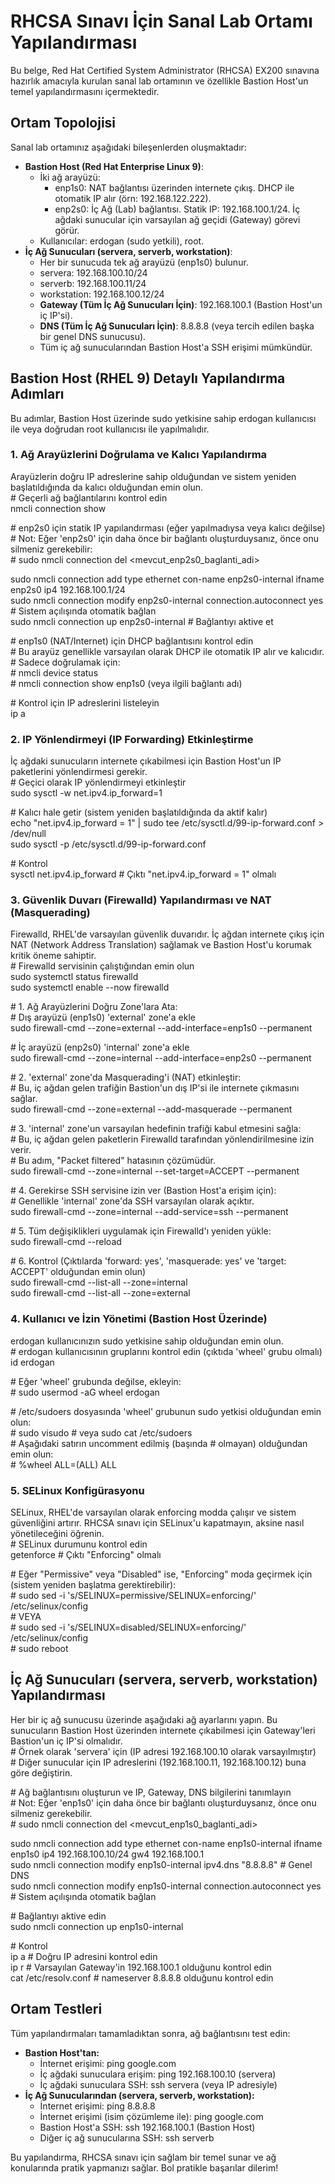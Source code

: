 # **RHCSA Sınavı İçin Sanal Lab Ortamı Yapılandırması**

Bu belge, Red Hat Certified System Administrator (RHCSA) EX200 sınavına hazırlık amacıyla kurulan sanal lab ortamının ve özellikle Bastion Host'un temel yapılandırmasını içermektedir.

## **Ortam Topolojisi**

Sanal lab ortamınız aşağıdaki bileşenlerden oluşmaktadır:

* **Bastion Host (Red Hat Enterprise Linux 9\)**:  
  * İki ağ arayüzü:  
    * enp1s0: NAT bağlantısı üzerinden internete çıkış. DHCP ile otomatik IP alır (örn: 192.168.122.222).  
    * enp2s0: İç Ağ (Lab) bağlantısı. Statik IP: 192.168.100.1/24. İç ağdaki sunucular için varsayılan ağ geçidi (Gateway) görevi görür.  
  * Kullanıcılar: erdogan (sudo yetkili), root.  
* **İç Ağ Sunucuları (servera, serverb, workstation)**:  
  * Her bir sunucuda tek ağ arayüzü (enp1s0) bulunur.  
  * servera: 192.168.100.10/24  
  * serverb: 192.168.100.11/24  
  * workstation: 192.168.100.12/24  
  * **Gateway (Tüm İç Ağ Sunucuları İçin)**: 192.168.100.1 (Bastion Host'un iç IP'si).  
  * **DNS (Tüm İç Ağ Sunucuları İçin)**: 8.8.8.8 (veya tercih edilen başka bir genel DNS sunucusu).  
  * Tüm iç ağ sunucularından Bastion Host'a SSH erişimi mümkündür.

## **Bastion Host (RHEL 9\) Detaylı Yapılandırma Adımları**

Bu adımlar, Bastion Host üzerinde sudo yetkisine sahip erdogan kullanıcısı ile veya doğrudan root kullanıcısı ile yapılmalıdır.

### **1\. Ağ Arayüzlerini Doğrulama ve Kalıcı Yapılandırma**

Arayüzlerin doğru IP adreslerine sahip olduğundan ve sistem yeniden başlatıldığında da kalıcı olduğundan emin olun.  
\# Geçerli ağ bağlantılarını kontrol edin  
nmcli connection show

\# enp2s0 için statik IP yapılandırması (eğer yapılmadıysa veya kalıcı değilse)  
\# Not: Eğer 'enp2s0' için daha önce bir bağlantı oluşturduysanız, önce onu silmeniz gerekebilir:  
\# sudo nmcli connection del \<mevcut\_enp2s0\_baglanti\_adi\>

sudo nmcli connection add type ethernet con-name enp2s0-internal ifname enp2s0 ip4 192.168.100.1/24  
sudo nmcli connection modify enp2s0-internal connection.autoconnect yes \# Sistem açılışında otomatik bağlan  
sudo nmcli connection up enp2s0-internal \# Bağlantıyı aktive et

\# enp1s0 (NAT/Internet) için DHCP bağlantısını kontrol edin  
\# Bu arayüz genellikle varsayılan olarak DHCP ile otomatik IP alır ve kalıcıdır.  
\# Sadece doğrulamak için:  
\# nmcli device status  
\# nmcli connection show enp1s0 (veya ilgili bağlantı adı)

\# Kontrol için IP adreslerini listeleyin  
ip a

### **2\. IP Yönlendirmeyi (IP Forwarding) Etkinleştirme**

İç ağdaki sunucuların internete çıkabilmesi için Bastion Host'un IP paketlerini yönlendirmesi gerekir.  
\# Geçici olarak IP yönlendirmeyi etkinleştir  
sudo sysctl \-w net.ipv4.ip\_forward=1

\# Kalıcı hale getir (sistem yeniden başlatıldığında da aktif kalır)  
echo "net.ipv4.ip\_forward \= 1" | sudo tee /etc/sysctl.d/99-ip-forward.conf \> /dev/null  
sudo sysctl \-p /etc/sysctl.d/99-ip-forward.conf

\# Kontrol  
sysctl net.ipv4.ip\_forward \# Çıktı "net.ipv4.ip\_forward \= 1" olmalı

### **3\. Güvenlik Duvarı (Firewalld) Yapılandırması ve NAT (Masquerading)**

Firewalld, RHEL'de varsayılan güvenlik duvarıdır. İç ağdan internete çıkış için NAT (Network Address Translation) sağlamak ve Bastion Host'u korumak kritik öneme sahiptir.  
\# Firewalld servisinin çalıştığından emin olun  
sudo systemctl status firewalld  
sudo systemctl enable \--now firewalld

\# 1\. Ağ Arayüzlerini Doğru Zone'lara Ata:  
\# Dış arayüzü (enp1s0) 'external' zone'a ekle  
sudo firewall-cmd \--zone=external \--add-interface=enp1s0 \--permanent

\# İç arayüzü (enp2s0) 'internal' zone'a ekle  
sudo firewall-cmd \--zone=internal \--add-interface=enp2s0 \--permanent

\# 2\. 'external' zone'da Masquerading'i (NAT) etkinleştir:  
\# Bu, iç ağdan gelen trafiğin Bastion'un dış IP'si ile internete çıkmasını sağlar.  
sudo firewall-cmd \--zone=external \--add-masquerade \--permanent

\# 3\. 'internal' zone'un varsayılan hedefinin trafiği kabul etmesini sağla:  
\# Bu, iç ağdan gelen paketlerin Firewalld tarafından yönlendirilmesine izin verir.  
\# Bu adım, "Packet filtered" hatasının çözümüdür.  
sudo firewall-cmd \--zone=internal \--set-target=ACCEPT \--permanent

\# 4\. Gerekirse SSH servisine izin ver (Bastion Host'a erişim için):  
\# Genellikle 'internal' zone'da SSH varsayılan olarak açıktır.  
sudo firewall-cmd \--zone=internal \--add-service=ssh \--permanent

\# 5\. Tüm değişiklikleri uygulamak için Firewalld'ı yeniden yükle:  
sudo firewall-cmd \--reload

\# 6\. Kontrol (Çıktılarda 'forward: yes', 'masquerade: yes' ve 'target: ACCEPT' olduğundan emin olun)  
sudo firewall-cmd \--list-all \--zone=internal  
sudo firewall-cmd \--list-all \--zone=external

### **4\. Kullanıcı ve İzin Yönetimi (Bastion Host Üzerinde)**

erdogan kullanıcınızın sudo yetkisine sahip olduğundan emin olun.  
\# erdogan kullanıcısının gruplarını kontrol edin (çıktıda 'wheel' grubu olmalı)  
id erdogan

\# Eğer 'wheel' grubunda değilse, ekleyin:  
\# sudo usermod \-aG wheel erdogan

\# /etc/sudoers dosyasında 'wheel' grubunun sudo yetkisi olduğundan emin olun:  
\# sudo visudo \# veya sudo cat /etc/sudoers  
\# Aşağıdaki satırın uncomment edilmiş (başında \# olmayan) olduğundan emin olun:  
\# %wheel  ALL=(ALL)       ALL

### **5\. SELinux Konfigürasyonu**

SELinux, RHEL'de varsayılan olarak enforcing modda çalışır ve sistem güvenliğini artırır. RHCSA sınavı için SELinux'u kapatmayın, aksine nasıl yönetileceğini öğrenin.  
\# SELinux durumunu kontrol edin  
getenforce \# Çıktı "Enforcing" olmalı

\# Eğer "Permissive" veya "Disabled" ise, "Enforcing" moda geçirmek için (sistem yeniden başlatma gerektirebilir):  
\# sudo sed \-i 's/SELINUX=permissive/SELINUX=enforcing/' /etc/selinux/config  
\# VEYA  
\# sudo sed \-i 's/SELINUX=disabled/SELINUX=enforcing/' /etc/selinux/config  
\# sudo reboot

## **İç Ağ Sunucuları (servera, serverb, workstation) Yapılandırması**

Her bir iç ağ sunucusu üzerinde aşağıdaki ağ ayarlarını yapın. Bu sunucuların Bastion Host üzerinden internete çıkabilmesi için Gateway'leri Bastion'un iç IP'si olmalıdır.  
\# Örnek olarak 'servera' için (IP adresi 192.168.100.10 olarak varsayılmıştır)  
\# Diğer sunucular için IP adreslerini (192.168.100.11, 192.168.100.12) buna göre değiştirin.

\# Ağ bağlantısını oluşturun ve IP, Gateway, DNS bilgilerini tanımlayın  
\# Not: Eğer 'enp1s0' için daha önce bir bağlantı oluşturduysanız, önce onu silmeniz gerekebilir.  
\# sudo nmcli connection del \<mevcut\_enp1s0\_baglanti\_adi\>

sudo nmcli connection add type ethernet con-name enp1s0-internal ifname enp1s0 ip4 192.168.100.10/24 gw4 192.168.100.1  
sudo nmcli connection modify enp1s0-internal ipv4.dns "8.8.8.8" \# Genel DNS  
sudo nmcli connection modify enp1s0-internal connection.autoconnect yes \# Sistem açılışında otomatik bağlan

\# Bağlantıyı aktive edin  
sudo nmcli connection up enp1s0-internal

\# Kontrol  
ip a \# Doğru IP adresini kontrol edin  
ip r \# Varsayılan Gateway'in 192.168.100.1 olduğunu kontrol edin  
cat /etc/resolv.conf \# nameserver 8.8.8.8 olduğunu kontrol edin

## **Ortam Testleri**

Tüm yapılandırmaları tamamladıktan sonra, ağ bağlantısını test edin:

* **Bastion Host'tan:**  
  * İnternet erişimi: ping google.com  
  * İç ağdaki sunuculara erişim: ping 192.168.100.10 (servera)  
  * İç ağdaki sunuculara SSH: ssh servera (veya IP adresiyle)  
* **İç Ağ Sunucularından (servera, serverb, workstation):**  
  * İnternet erişimi: ping 8.8.8.8  
  * İnternet erişimi (isim çözümleme ile): ping google.com  
  * Bastion Host'a SSH: ssh 192.168.100.1 (Bastion Host)  
  * Diğer iç ağ sunucularına SSH: ssh serverb

Bu yapılandırma, RHCSA sınavı için sağlam bir temel sunar ve ağ konularında pratik yapmanızı sağlar. Bol pratikle başarılar dilerim\!
